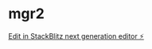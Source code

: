 # mgr2

[Edit in StackBlitz next generation editor ⚡️](https://stackblitz.com/~/github.com/nstrausser/mgr2)